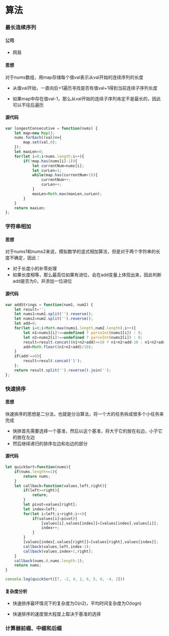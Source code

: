# 算法

### 最长连续序列

#### 公司

+ 网易

#### 思想

对于nums数组，用map存储每个值val表示从val开始的连续序列的长度

+ 从值val开始，一直向后+1遍历寻找是否有值val+1得到当前连续子序列长度

+ 如果map中存在值val-1，那么从val开始的连续子序列肯定不是最长的，因此可以不往后遍历

#### 源代码

```javascript
var longestConsecutive = function(nums) {
    let map=new Map();
    nums.forEach((val)=>{
        map.set(val,0);
    });
    let maxLen=0;
    for(let i=0;i<nums.length;i++){
        if(!map.has(nums[i]-1)){
            let currentNum=nums[i];
            let curLen=1;
            while(map.has(currentNum+1)){
                currentNum++;
                curLen++;
            }
            maxLen=Math.max(maxLen,curLen);
        }
    }
    return maxLen;
};
```

### 字符串相加

#### 思想

对于nums1和nums2来说，模拟数学的竖式相加算法，但是对于两个字符串的长度不确定，因此：

+ 对于长度小的补零处理
+ 如果长度相等，那么最高位如果有进位，会在add变量上体现出来，因此判断add是否为0，并添加一位进位

#### 源代码

```javascript
var addStrings = function(num1, num2) {
    let result='';
    let nums1=num1.split('').reverse();
    let nums2=num2.split('').reverse();
    let add=0;
    for(let i=0;i<Math.max(nums1.length,num2.length);i++){
        let n1=nums1[i]!==undefined ? parseInt(nums1[i]) : 0;
        let n2=nums2[i]!==undefined ? parseInt(nums2[i]) : 0;
        result=result.concat((n1+n2+add)>=10 ? n1+n2+add-10 : n1+n2+add);
        add=Math.floor((n1+n2+add)/10);
    }
    if(add!==0){
        result=result.concat('1');
    };
    return result.split('').reverse().join('');
};
```

### 快速排序

#### 思想

快速排序的思想是二分法，也就是分治算法，将一个大的任务拆成很多个小任务来完成

+ 快排首先需要选择一个基准，然后以这个基准，将大于它的放在右边，小于它的放在左边
+ 然后继续递归的排序左边和右边的部分

#### 源代码

```javascript
let quickSort=function(nums){
    if(nums.length<=1){
        return nums;
    }
    let callback=function(values,left,right){
        if(left>=right){
            return;
        }
        let pivot=values[right];
        let index=left;
        for(let i=left;i<right;i++){
            if(values[i]<pivot){
                [values[i],values[index]]=[values[index],values[i]];
                index++;
            }
        }
        [values[index],values[right]]=[values[right],values[index]];
        callback(values,left,index-1);
        callback(values,index+1,right);
    }
    callback(nums,0,nums.length-1);
    return nums;
}

console.log(quickSort([7, -2, 4, 1, 6, 5, 0, -4, 2]))
```

#### 复杂度分析

+ 快速排序最坏情况下的复杂度为O(n2)，平均时间复杂度为O(logn)

+ 快速排序的速度很大程度上取决于基准的选择

### 计算器前缀、中缀和后缀


